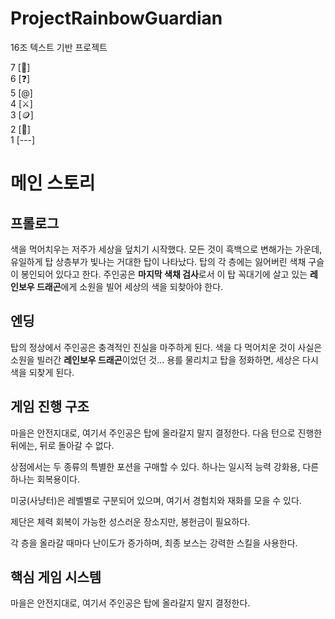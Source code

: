# ProjectRainbowGuardian
16조 텍스트 기반 프로젝트

7 [🐲]  
6 [❓]  
5 [@]  
4 [⚔️]  
3 [🪙]  
2 [🗽]  
1 [---]

# 메인 스토리
## **프롤로그**  
색을 먹어치우는 저주가 세상을 덮치기 시작했다. 모든 것이 흑백으로 변해가는 가운데, 유일하게 탑 상층부가 빛나는 거대한 탑이 나타났다. 탑의 각 층에는 잃어버린 색채 구슬이 봉인되어 있다고 한다. 주인공은 **마지막 색채 검사**로서 이 탑 꼭대기에 살고 있는 **레인보우 드래곤**에게 소원을 빌어 세상의 색을 되찾아야 한다.

## **엔딩**
탑의 정상에서 주인공은 충격적인 진실을 마주하게 된다. 색을 다 먹어치운 것이 사실은 소원을 빌러간 **레인보우 드래곤**이었던 것... 
용를 물리치고 탑을 정화하면, 세상은 다시 색을 되찾게 된다.

## **게임 진행 구조**  
마을은 안전지대로, 여기서 주인공은 탑에 올라갈지 말지 결정한다.
다음 턴으로 진행한 뒤에는, 뒤로 돌아갈 수 없다.

상점에서는 두 종류의 특별한 포션을 구매할 수 있다. 하나는 일시적 능력 강화용, 다른 하나는 회복용이다.

미궁(사냥터)은 레벨별로 구분되어 있으며, 여기서 경험치와 재화를 모을 수 있다.

제단은 체력 회복이 가능한 성스러운 장소지만, 봉헌금이 필요하다.

각 층을 올라갈 때마다 난이도가 증가하며, 최종 보스는 강력한 스킬을 사용한다.

## **핵심 게임 시스템**  
마을은 안전지대로, 여기서 주인공은 탑에 올라갈지 말지 결정한다.
